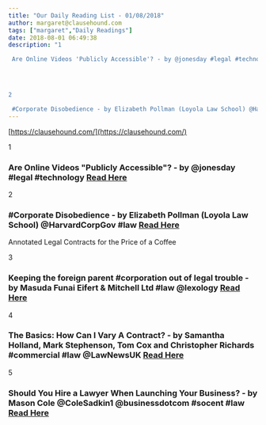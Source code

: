 ```yaml
---
title: "Our Daily Reading List - 01/08/2018"
author: margaret@clausehound.com
tags: ["margaret","Daily Readings"]
date: 2018-08-01 06:49:38
description: "1

 Are Online Videos 'Publicly Accessible'? - by @jonesday #legal #technology Read Here

 


2

 #Corporate Disobedience - by Elizabeth Pollman (Loyola Law School) @HarvardCorpGov #law Read Here..."
---
```


[https://clausehound.com/](https://clausehound.com/)

1

###  Are Online Videos "Publicly Accessible"? - by @jonesday #legal #technology [Read Here](https://www.jdsupra.com/legalnews/are-online-videos-publicly-accessible-99335/)

 

2

###  #Corporate Disobedience - by Elizabeth Pollman (Loyola Law School) @HarvardCorpGov #law [Read Here](https://corpgov.law.harvard.edu/2018/07/24/corporate-disobedience/)

Annotated Legal Contracts
for the Price of a Coffee

3

###  Keeping the foreign parent #corporation out of legal trouble - by Masuda Funai Eifert & Mitchell Ltd #law @lexology [Read Here](https://www.lexology.com/library/detail.aspx?g=ef0d0f4b-e469-48f4-843f-628e901b8c94)

 

4

###  The Basics: How Can I Vary A Contract? - by Samantha Holland, Mark Stephenson, Tom Cox and Christopher Richards #commercial #law @LawNewsUK [Read Here](http://www.mondaq.com/uk/x/714912/Contract+Law/The+Basics+How+can+I+vary+a+contract)

 

5

###  Should You Hire a Lawyer When Launching Your Business? - by Mason Cole @ColeSadkin1 @businessdotcom #socent #law [Read Here](https://www.business.com/articles/hiring-a-lawyer-business-launch/)

 